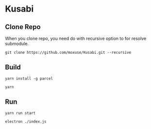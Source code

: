 # Kusabi

## Clone Repo

When you clone repo, you need do with recursive option to for resolve submodule.

```
git clone https://github.com/moxuse/Kusabi.git --recursive
```

## Build

```
yarn install -g parcel

yarn
```

## Run

```
yarn run start

electron ./index.js
```
